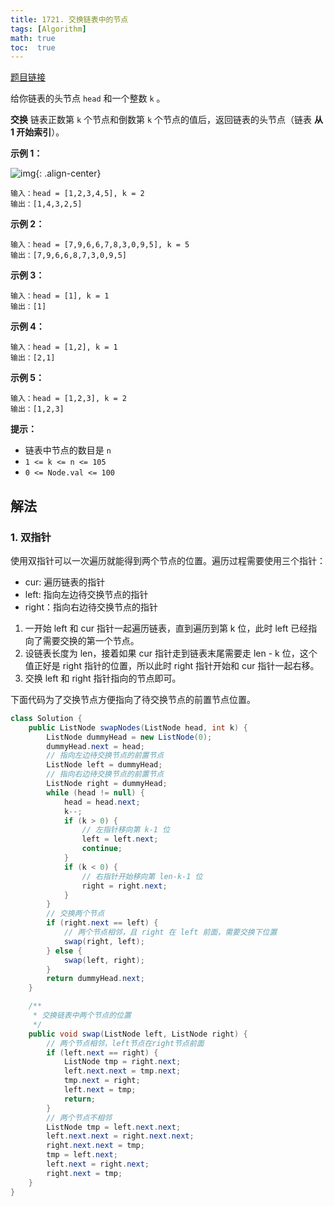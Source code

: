 ```yaml
---
title: 1721. 交换链表中的节点
tags: [Algorithm]
math: true
toc:  true
---
```


[题目链接](https://leetcode.cn/problems/swapping-nodes-in-a-linked-list/)

给你链表的头节点 `head` 和一个整数 `k` 。

**交换** 链表正数第 `k` 个节点和倒数第 `k` 个节点的值后，返回链表的头节点（链表 **从 1 开始索引**）。

**示例 1：**

![img](https://raw.githubusercontent.com/Traserve/traserve.github.io/main/_posts/algorithm/images/1721-1.jpg){: .align-center}

```
输入：head = [1,2,3,4,5], k = 2
输出：[1,4,3,2,5]
```

**示例 2：**

```
输入：head = [7,9,6,6,7,8,3,0,9,5], k = 5
输出：[7,9,6,6,8,7,3,0,9,5]
```

**示例 3：**

```
输入：head = [1], k = 1
输出：[1]
```

**示例 4：**

```
输入：head = [1,2], k = 1
输出：[2,1]
```

**示例 5：**

```
输入：head = [1,2,3], k = 2
输出：[1,2,3]
```

**提示：**

- 链表中节点的数目是 `n`
- `1 <= k <= n <= 105`
- `0 <= Node.val <= 100`

## 解法

### 1. 双指针

使用双指针可以一次遍历就能得到两个节点的位置。遍历过程需要使用三个指针：
- cur: 遍历链表的指针
- left: 指向左边待交换节点的指针
- right：指向右边待交换节点的指针

1. 一开始 left 和 cur 指针一起遍历链表，直到遍历到第 k 位，此时 left 已经指向了需要交换的第一个节点。
2. 设链表长度为 len，接着如果 cur 指针走到链表末尾需要走 len - k 位，这个值正好是 right 指针的位置，所以此时 right 指针开始和 cur 指针一起右移。
3. 交换 left 和 right 指针指向的节点即可。

下面代码为了交换节点方便指向了待交换节点的前置节点位置。

```java
class Solution {
    public ListNode swapNodes(ListNode head, int k) {
        ListNode dummyHead = new ListNode(0);
        dummyHead.next = head;
        // 指向左边待交换节点的前置节点
        ListNode left = dummyHead;
        // 指向右边待交换节点的前置节点
        ListNode right = dummyHead;
        while (head != null) {
            head = head.next;
            k--;
            if (k > 0) {
                // 左指针移向第 k-1 位
                left = left.next;
                continue;
            }
            if (k < 0) {
                // 右指针开始移向第 len-k-1 位
                right = right.next;
            }
        }
        // 交换两个节点
        if (right.next == left) {
            // 两个节点相邻，且 right 在 left 前面，需要交换下位置
            swap(right, left);
        } else {
            swap(left, right);
        }
        return dummyHead.next;
    }

    /**
     * 交换链表中两个节点的位置
     */
    public void swap(ListNode left, ListNode right) {
        // 两个节点相邻，left节点在right节点前面
        if (left.next == right) {
            ListNode tmp = right.next;
            left.next.next = tmp.next;
            tmp.next = right;
            left.next = tmp;
            return;
        }
        // 两个节点不相邻
        ListNode tmp = left.next.next;
        left.next.next = right.next.next;
        right.next.next = tmp;
        tmp = left.next;
        left.next = right.next;
        right.next = tmp;
    }
}
```

